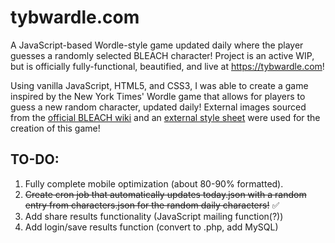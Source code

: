# tybwardle.com
A JavaScript-based Wordle-style game updated daily where the player guesses a randomly selected BLEACH character! Project is an active WIP, but is officially fully-functional, beautified, and live at <a href="">https://tybwardle.com</a>!

Using vanilla JavaScript, HTML5, and CSS3, I was able to create a game inspired by the New York Times' Wordle game that allows for players to guess a new random character, updated daily! External images sourced from the <a href="https://bleach.fandom.com/wiki/Bleach_Wiki">official BLEACH wiki</a> and an <a href="https://watercss.kognise.dev/">external style sheet</a> were used for the creation of this game!

## TO-DO:
1. Fully complete mobile optimization (about 80-90% formatted).
2. ~~Create cron job that automatically updates today.json with a random entry from characters.json for the random daily characters!~~ ✅
3. Add share results functionality (JavaScript mailing function(?))
4. Add login/save results function (convert to .php, add MySQL)
